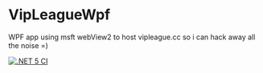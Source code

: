 # VipLeagueWpf
WPF app using msft webView2 to host vipleague.cc so i can hack away all the noise =)

[![.NET 5 CI](https://github.com/Beej126/VipLeagueWpf/actions/workflows/main.yml/badge.svg?branch=main)](https://github.com/Beej126/VipLeagueWpf/actions/workflows/main.yml)
